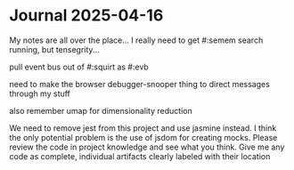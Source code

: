 # Journal 2025-04-16

My notes are all over the place... I really need to get #:semem search running, but tensegrity...

pull event bus out of #:squirt as #:evb

need to make the browser debugger-snooper thing to direct messages through my stuff

also remember umap for dimensionality reduction

We need to remove jest from this project and use jasmine instead. I think the only potential problem is the use of jsdom for creating mocks. Please review the code in project knowledge and see what you think. Give me any code as complete, individual artifacts clearly labeled with their location

